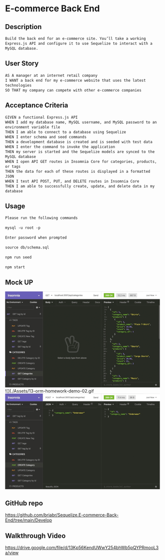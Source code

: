 # E-commerce Back End

## Description
```
Build the back end for an e-commerce site. You’ll take a working Express.js API and configure it to use Sequelize to interact with a MySQL database.
```
## User Story 
```
AS A manager at an internet retail company
I WANT a back end for my e-commerce website that uses the latest technologies
SO THAT my company can compete with other e-commerce companies
```
## Acceptance Criteria 
```
GIVEN a functional Express.js API
WHEN I add my database name, MySQL username, and MySQL password to an environment variable file
THEN I am able to connect to a database using Sequelize
WHEN I enter schema and seed commands
THEN a development database is created and is seeded with test data
WHEN I enter the command to invoke the application
THEN my server is started and the Sequelize models are synced to the MySQL database
WHEN I open API GET routes in Insomnia Core for categories, products, or tags
THEN the data for each of these routes is displayed in a formatted JSON
WHEN I test API POST, PUT, and DELETE routes in Insomnia Core
THEN I am able to successfully create, update, and delete data in my database
```
## Usage
```
Please run the following commands

mysql -u root -p

Enter password when prompted

source db/schema.sql

npm run seed

npm start
```


## Mock UP
![](./Assets/13-orm-homework-demo-01.gif)
![](./Assets/13-orm-homework-demo-02.gif
![](./Assets/13-orm-homework-demo-03.gif)


## GitHub repo
https://github.com/briabr/Sequelize.E-commerce-Back-End/tree/main/Develop

## Walkthrough Video
https://drive.google.com/file/d/13Kp56KendUWwY254bhWb5pQYPRmooL3a/view


